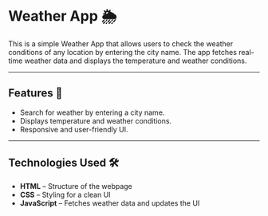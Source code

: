 # Weather App 🌦️  
 
This is a simple Weather App that allows users to check the weather conditions of any location by entering the city name. The app fetches real-time weather data and displays the temperature and weather conditions.
  
---
 
## Features 🚀  
- Search for weather by entering a city name.  
- Displays temperature and weather conditions.  
- Responsive and user-friendly UI.  

---

## Technologies Used 🛠️  
- **HTML** – Structure of the webpage  
- **CSS** – Styling for a clean UI  
- **JavaScript** – Fetches weather data and updates the UI  


